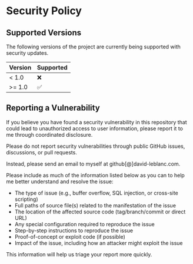 # Security Policy

## Supported Versions

The following versions of the project are currently being supported with security updates.

| Version | Supported          |
| ------- | ------------------ |
| < 1.0   | :x:                |
| >= 1.0  | :white_check_mark: |

## Reporting a Vulnerability

If you believe you have found a security vulnerability in this repository that could lead to unauthorized access to
user information, please report it to me through coordinated disclosure.

Please do not report security vulnerabilities through public GitHub issues, discussions, or pull requests.

Instead, please send an email to myself at github[@]david-leblanc.com.

Please include as much of the information listed below as you can to help me better understand and resolve the issue:

- The type of issue (e.g., buffer overflow, SQL injection, or cross-site scripting)
- Full paths of source file(s) related to the manifestation of the issue
- The location of the affected source code (tag/branch/commit or direct URL)
- Any special configuration required to reproduce the issue
- Step-by-step instructions to reproduce the issue
- Proof-of-concept or exploit code (if possible)
- Impact of the issue, including how an attacker might exploit the issue

This information will help us triage your report more quickly.
